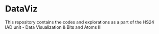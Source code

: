 # DataViz
This repository contains the codes and explorations as a part of the HS24 IAD unit - Data Visualization &amp; Bits and Atoms III
